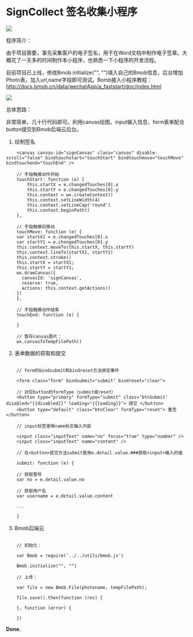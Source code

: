 # SignCollect 签名收集小程序

![](https://github.com/huangyu0522/SignCollect/blob/master/sign.png)

程序简介：

由于项目需要，事先采集客户的电子签名，用于在Word文档中制作电子签章。大概花了一天多的时间制作本小程序，也熟悉一下小程序的开发流程。

目前项目已上线，修改Bmob.initialize("", "")填入自己的Bmob信息，后台增加Photo表，加入url,name字段即可测试。Bomb接入小程序教程：
http://docs.bmob.cn/data/wechatApp/a_faststart/doc/index.html

![](https://github.com/huangyu0522/SignCollect/blob/master/%E7%A4%BA%E6%84%8F%E5%9B%BE.png)

总体思路：

非常简单，几十行代码即可。利用canvas绘图，input输入信息，form表单配合button提交到Bmob后端云后台。

1. 绘制签名

```javacript
    <canvas canvas-id="signCanvas" class="canvas" disable-scroll="false" bindtouchstart="touchStart" bindtouchmove="touchMove" bindtouchend="touchEnd" />

    // 手指触摸动作开始
    touchStart: function (e) {
        this.startX = e.changedTouches[0].x
        this.startY = e.changedTouches[0].y
        this.context = wx.createContext()
        this.context.setLineWidth(4)
        this.context.setLineCap('round')
        this.context.beginPath()
    },

    // 手指触摸后移动
    touchMove: function (e) {
    var startX1 = e.changedTouches[0].x
    var startY1 = e.changedTouches[0].y
    this.context.moveTo(this.startX, this.startY)
    this.context.lineTo(startX1, startY1)
    this.context.stroke()
    this.startX = startX1;
    this.startY = startY1;
    wx.drawCanvas({
      canvasId: 'signCanvas',
      reserve: true,
      actions: this.context.getActions()
    })
    },

    // 手指触摸动作结束
    touchEnd: function (e) {
        
    }
    
    // 暂存canvas图片：
    wx.canvasToTempFilePath()
```
2. 表单数据的获取和提交

```javacript

    // form的bindsubmit和bindreset方法绑定事件

    <form class="form" bindsubmit="submit" bindreset="clear">
    
    // 对应button的formType（submit或reset）
    <button type="primary" formType="submit" class='btnSubmit' disabled="{{disabled}}" loading="{{loading}}"> 提交 </button>
    <button type="default" class="btnClear" formType="reset"> 重签 </button>
    
    // input标签里用name标志输入内容

    <input class="inputText" name="no" focus="true" type="number" />
    <input class="inputText" name="content" />

    // 在<button>提交方法submit里用e.detail.value.###获取<input>输入的值

    submit: function (e) {

    // 获取警号
    var no = e.detail.value.no

    // 获取用户名
    var username = e.detail.value.content
    
    ...
    
    }
```

3. Bmob后端云

```javacript

    // 初始化：
    
    var Bmob = require('../../utils/bmob.js')
    
    Bmob.initialize("", "")
    
    // 上传：
    
    var file = new Bmob.File(photoname, tempFilePath);
    
    file.save().then(function (res) {
          
    }, function (error) {
          
    })
```
    
**Done.**
    
    
